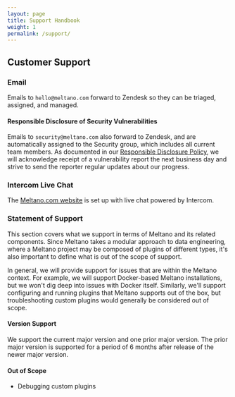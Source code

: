 ```yaml
---
layout: page
title: Support Handbook
weight: 1
permalink: /support/
---
```


## Customer Support

### Email

Emails to `hello@meltano.com` forward to Zendesk so they can be triaged, assigned, and managed.

#### Responsible Disclosure of Security Vulnerabilities

Emails to `security@meltano.com` also forward to Zendesk, and are automatically assigned to the Security group, which includes all current team members.
As documented in our [Responsible Disclosure Policy](https://meltano.com/docs/responsible-disclosure.html), we will acknowledge receipt of a vulnerability report the next business day and strive to send the reporter regular updates about our progress.

### Intercom Live Chat

The [Meltano.com website](https://www.meltano.com) is set up with live chat powered by Intercom.

### Statement of Support

This section covers what we support in terms of Meltano and its related components. Since Meltano takes a modular approach to data engineering, where a Meltano project may be composed of plugins of different types, it's also important to define what is out of the scope of support.

In general, we will provide support for issues that are within the Meltano context. For example, we will support Docker-based Meltano installations, but we won't dig deep into issues with Docker itself. Similarly, we'll support configuring and running plugins that Meltano supports out of the box, but troubleshooting custom plugins would generally be considered out of scope.

#### Version Support
 
We support the current major version and one prior major version. The prior major version is supported for a period of 6 months after release of the newer major version.

#### Out of Scope

- Debugging custom plugins
